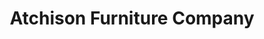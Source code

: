 ---
title: "Atchison Furniture Company"
url: /atchison/atchison-furniture-company/
shop: furniture
---